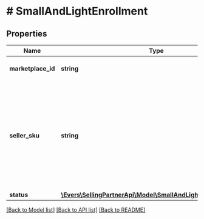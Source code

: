 # # SmallAndLightEnrollment

## Properties

Name | Type | Description | Notes
------------ | ------------- | ------------- | -------------
**marketplace_id** | **string** | A marketplace identifier. |
**seller_sku** | **string** | Identifies an item in the given marketplace. SellerSKU is qualified by the seller&#39;s SellerId, which is included with every operation that you submit. |
**status** | [**\Evers\SellingPartnerApi\Model\SmallAndLightEnrollmentStatus**](SmallAndLightEnrollmentStatus.md) |  |

[[Back to Model list]](../../README.md#models) [[Back to API list]](../../README.md#endpoints) [[Back to README]](../../README.md)
